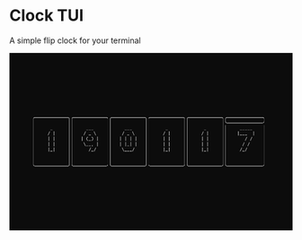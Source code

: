 # Clock TUI

A simple flip clock for your terminal

<img src="./assets/demo.gif" alt="Demo of flip clock animation">